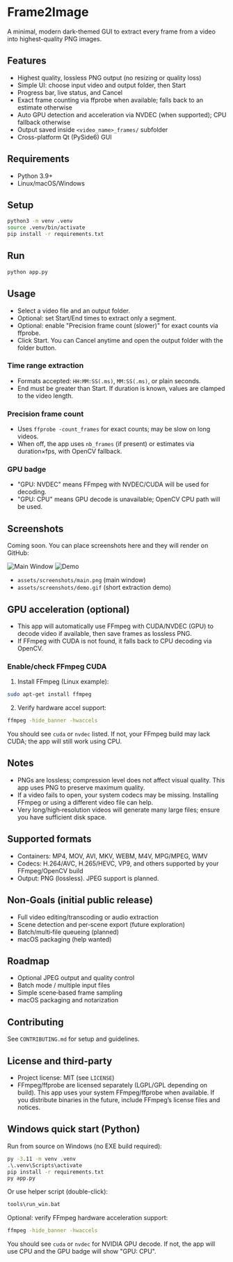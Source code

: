 # Frame2Image

A minimal, modern dark-themed GUI to extract every frame from a video into highest-quality PNG images.

## Features
- Highest quality, lossless PNG output (no resizing or quality loss)
- Simple UI: choose input video and output folder, then Start
- Progress bar, live status, and Cancel
- Exact frame counting via ffprobe when available; falls back to an estimate otherwise
- Auto GPU detection and acceleration via NVDEC (when supported); CPU fallback otherwise
- Output saved inside `<video_name>_frames/` subfolder
- Cross-platform Qt (PySide6) GUI

## Requirements
- Python 3.9+
- Linux/macOS/Windows

## Setup
```bash
python3 -m venv .venv
source .venv/bin/activate
pip install -r requirements.txt
```

## Run
```bash
python app.py
```

## Usage
- Select a video file and an output folder.
- Optional: set Start/End times to extract only a segment.
- Optional: enable "Precision frame count (slower)" for exact counts via ffprobe.
- Click Start. You can Cancel anytime and open the output folder with the folder button.

### Time range extraction
- Formats accepted: `HH:MM:SS(.ms)`, `MM:SS(.ms)`, or plain seconds.
- End must be greater than Start. If duration is known, values are clamped to the video length.

### Precision frame count
- Uses `ffprobe -count_frames` for exact counts; may be slow on long videos.
- When off, the app uses `nb_frames` (if present) or estimates via duration×fps, with OpenCV fallback.

### GPU badge
- "GPU: NVDEC" means FFmpeg with NVDEC/CUDA will be used for decoding.
- "GPU: CPU" means GPU decode is unavailable; OpenCV CPU path will be used.

## Screenshots
Coming soon. You can place screenshots here and they will render on GitHub:

![Main Window](assets/screenshots/main.png)
![Demo](assets/screenshots/demo.gif)

- `assets/screenshots/main.png` (main window)
- `assets/screenshots/demo.gif` (short extraction demo)

## GPU acceleration (optional)
- This app will automatically use FFmpeg with CUDA/NVDEC (GPU) to decode video if available, then save frames as lossless PNG.
- If FFmpeg with CUDA is not found, it falls back to CPU decoding via OpenCV.

### Enable/check FFmpeg CUDA
1) Install FFmpeg (Linux example):
```bash
sudo apt-get install ffmpeg
```
2) Verify hardware accel support:
```bash
ffmpeg -hide_banner -hwaccels
```
You should see `cuda` or `nvdec` listed. If not, your FFmpeg build may lack CUDA; the app will still work using CPU.

## Notes
- PNGs are lossless; compression level does not affect visual quality. This app uses PNG to preserve maximum quality.
- If a video fails to open, your system codecs may be missing. Installing FFmpeg or using a different video file can help.
- Very long/high‑resolution videos will generate many large files; ensure you have sufficient disk space.

## Supported formats
- Containers: MP4, MOV, AVI, MKV, WEBM, M4V, MPG/MPEG, WMV
- Codecs: H.264/AVC, H.265/HEVC, VP9, and others supported by your FFmpeg/OpenCV build
- Output: PNG (lossless). JPEG support is planned.

## Non‑Goals (initial public release)
- Full video editing/transcoding or audio extraction
- Scene detection and per‑scene export (future exploration)
- Batch/multi‑file queueing (planned)
- macOS packaging (help wanted)

## Roadmap
- Optional JPEG output and quality control
- Batch mode / multiple input files
- Simple scene‑based frame sampling
- macOS packaging and notarization

## Contributing
See `CONTRIBUTING.md` for setup and guidelines.

## License and third‑party
- Project license: MIT (see `LICENSE`)
- FFmpeg/ffprobe are licensed separately (LGPL/GPL depending on build). This app uses your system FFmpeg/ffprobe when available. If you distribute binaries in the future, include FFmpeg’s license files and notices.

## Windows quick start (Python)

Run from source on Windows (no EXE build required):

```bat
py -3.11 -m venv .venv
.\.venv\Scripts\activate
pip install -r requirements.txt
py app.py
```

Or use helper script (double-click):

```bat
tools\run_win.bat
```

Optional: verify FFmpeg hardware acceleration support:

```bat
ffmpeg -hide_banner -hwaccels
```
You should see `cuda` or `nvdec` for NVIDIA GPU decode. If not, the app will use CPU and the GPU badge will show "GPU: CPU".
